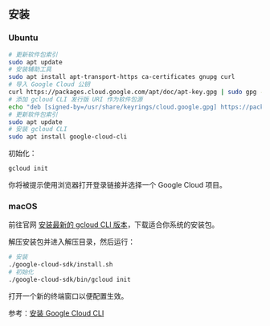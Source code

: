 ## 安装

### Ubuntu

```sh
# 更新软件包索引
sudo apt update
# 安装辅助工具
sudo apt install apt-transport-https ca-certificates gnupg curl
# 导入 Google Cloud 公钥
curl https://packages.cloud.google.com/apt/doc/apt-key.gpg | sudo gpg --dearmor -o /usr/share/keyrings/cloud.google.gpg
# 添加 gcloud CLI 发行版 URI 作为软件包源
echo "deb [signed-by=/usr/share/keyrings/cloud.google.gpg] https://packages.cloud.google.com/apt cloud-sdk main" | sudo tee -a /etc/apt/sources.list.d/google-cloud-sdk.list
# 更新软件包索引
sudo apt update
# 安装 gcloud CLI
sudo apt install google-cloud-cli
```

初始化：

```sh
gcloud init
```

你将被提示使用浏览器打开登录链接并选择一个 Google Cloud 项目。

### macOS

前往官网 [安装最新的 gcloud CLI 版本](https://cloud.google.com/sdk/docs/install-sdk?hl=zh-cn#installing_the_latest_version)，下载适合你系统的安装包。

解压安装包并进入解压目录，然后运行：

```sh
# 安装
./google-cloud-sdk/install.sh
# 初始化
./google-cloud-sdk/bin/gcloud init
```

打开一个新的终端窗口以便配置生效。

参考：[安装 Google Cloud CLI](https://cloud.google.com/sdk/docs/install-sdk?hl=zh-cn#deb)